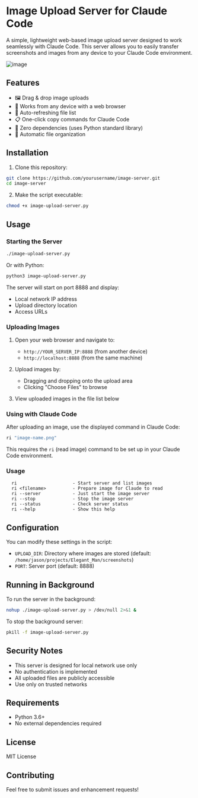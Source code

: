 # Image Upload Server for Claude Code

A simple, lightweight web-based image upload server designed to work seamlessly with Claude Code. This server allows you to easily transfer screenshots and images from any device to your Claude Code environment.

![image](https://github.com/user-attachments/assets/8cc84095-7fe6-4267-b51d-a6bec935d557)


## Features

- 🖼️ Drag & drop image uploads
- 📱 Works from any device with a web browser
- 🔄 Auto-refreshing file list
- 📋 One-click copy commands for Claude Code
- 🚀 Zero dependencies (uses Python standard library)
- 💾 Automatic file organization

## Installation

1. Clone this repository:
```bash
git clone https://github.com/yourusername/image-server.git
cd image-server
```

2. Make the script executable:
```bash
chmod +x image-upload-server.py
```

## Usage

### Starting the Server

```bash
./image-upload-server.py
```

Or with Python:
```bash
python3 image-upload-server.py
```

The server will start on port 8888 and display:
- Local network IP address
- Upload directory location
- Access URLs

### Uploading Images

1. Open your web browser and navigate to:
   - `http://YOUR_SERVER_IP:8888` (from another device)
   - `http://localhost:8888` (from the same machine)

2. Upload images by:
   - Dragging and dropping onto the upload area
   - Clicking "Choose Files" to browse

3. View uploaded images in the file list below

### Using with Claude Code

After uploading an image, use the displayed command in Claude Code:
```bash
ri "image-name.png"
```

This requires the `ri` (read image) command to be set up in your Claude Code environment.

### Usage
```
  ri                     - Start server and list images
  ri <filename>          - Prepare image for Claude to read
  ri --server            - Just start the image server
  ri --stop              - Stop the image server
  ri --status            - Check server status
  ri --help              - Show this help
```

## Configuration

You can modify these settings in the script:

- `UPLOAD_DIR`: Directory where images are stored (default: `/home/jason/projects/Elegant_Man/screenshots`)
- `PORT`: Server port (default: 8888)

## Running in Background

To run the server in the background:

```bash
nohup ./image-upload-server.py > /dev/null 2>&1 &
```

To stop the background server:
```bash
pkill -f image-upload-server.py
```

## Security Notes

- This server is designed for local network use only
- No authentication is implemented
- All uploaded files are publicly accessible
- Use only on trusted networks

## Requirements

- Python 3.6+
- No external dependencies required

## License

MIT License

## Contributing

Feel free to submit issues and enhancement requests!
